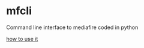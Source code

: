 mfcli
=====

Command line interface to mediafire coded in python

[how to use it](http://scriptogr.am/aminehmida/post/mediafire-command-line)